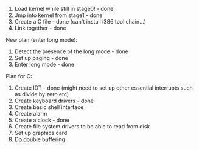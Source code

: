 1. Load kernel while still in stage0! - done
2. Jmp into kernel from stage1 - done
2. Create a C file - done (can't install i386 tool chain...)
3. Link together - done

New plan (enter long mode):
1. Detect the presence of the long mode - done
2. Set up paging - done
3. Enter long mode - done

Plan for C:
1. Create IDT - done (might need to set up other essential interrupts such as divide by zero etc)
2. Create keyboard drivers - done
3. Create basic shell interface
4. Create alarm 
5. Create a clock - done
6. Create file system drivers to be able to read from disk
7. Set up graphics card
8. Do double buffering